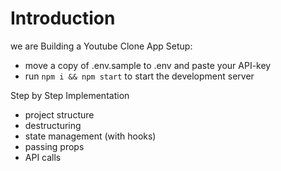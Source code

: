 # Introduction

we are Building a Youtube Clone App 
Setup:
- move a copy of .env.sample to .env and paste your API-key
- run ```npm i && npm start``` to start the development server

Step by Step Implementation
- project structure
- destructuring
- state management (with hooks)
- passing props
- API calls

